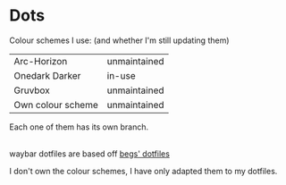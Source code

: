 <h1> Dots </h1>

Colour schemes I use: (and whether I'm still updating them)
<table>
  <tr>
    <td>Arc-Horizon</td>
    <td>unmaintained</td>
  </tr>
  <tr>
    <td>Onedark Darker</td>
    <td>in-use</td>
  </tr>
  <tr>
    <td>Gruvbox</td>
    <td>unmaintained</td>
  </tr>
  <tr>
    <td>Own colour scheme</td>
    <td>unmaintained</td>
  </tr>
</table>
Each one of them has its own branch.
<br/><br/>

waybar dotfiles are based off [begs' dotfiles](https://git.sr.ht/~begs/dotfiles/tree/1c92a56187a56c8531f04dea17c5f96acd9e49c4/item/.config/waybar)

I don't own the colour schemes, I have only adapted them to my dotfiles.
